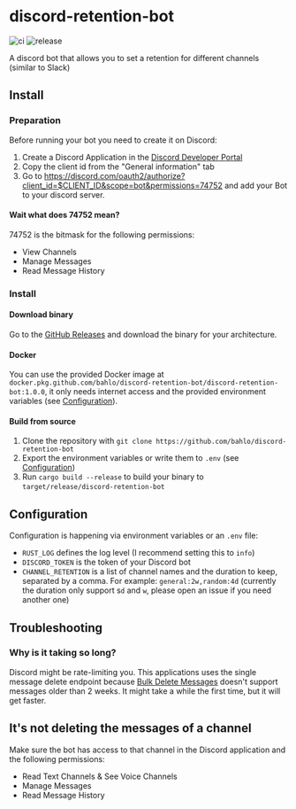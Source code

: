 # discord-retention-bot 
![ci](https://github.com/bahlo/discord-retention-bot/workflows/ci/badge.svg)
![release](https://github.com/bahlo/discord-retention-bot/workflows/release/badge.svg)

A discord bot that allows you to set a retention for different channels (similar to Slack)

## Install
### Preparation
Before running your bot you need to create it on Discord:

1. Create a Discord Application in the 
   [Discord Developer Portal](https://discord.com/developers/applications)
2. Copy the client id from the "General information" tab
3. Go to <https://discord.com/oauth2/authorize?client_id=$CLIENT_ID&scope=bot&permissions=74752>
   and add your Bot to your discord server.

#### Wait what does 74752 mean?
74752 is the bitmask for the following permissions:
* View Channels
* Manage Messages
* Read Message History

### Install

#### Download binary
Go to the [GitHub Releases](https://github.com/bahlo/discord-retention-bot/releases)
and download the binary for your architecture.

#### Docker
You can use the provided Docker image at
`docker.pkg.github.com/bahlo/discord-retention-bot/discord-retention-bot:1.0.0`, 
it only needs internet access and the provided environment variables 
(see [Configuration](#Configuration)).

#### Build from source

1. Clone the repository with 
   `git clone https://github.com/bahlo/discord-retention-bot`
2. Export the environment variables or write them to `.env` (see 
   [Configuration](#Configuration))
3. Run `cargo build --release` to build your binary to 
   `target/release/discord-retention-bot`

## Configuration

Configuration is happening via environment variables or an `.env` file:

* `RUST_LOG` defines the log level (I recommend setting this to `info`)
* `DISCORD_TOKEN` is the token of your Discord bot
* `CHANNEL_RETENTION` is a list of channel names and the duration to keep, separated by
  a comma. For example: `general:2w,random:4d` (currently the duration only 
  support s`d` and `w`, please open an issue if you need another one)

## Troubleshooting
### Why is it taking so long?
Discord might be rate-limiting you. This applications uses the single message
delete endpoint because [Bulk Delete Messages](https://discord.com/developers/docs/resources/channel#bulk-delete-messages) doesn't support messages older than 2 weeks. 
It might take a while the first time, but it will get faster.

## It's not deleting the messages of a channel
Make sure the bot has access to that channel in the Discord application and the 
following permissions:
* Read Text Channels & See Voice Channels
* Manage Messages
* Read Message History